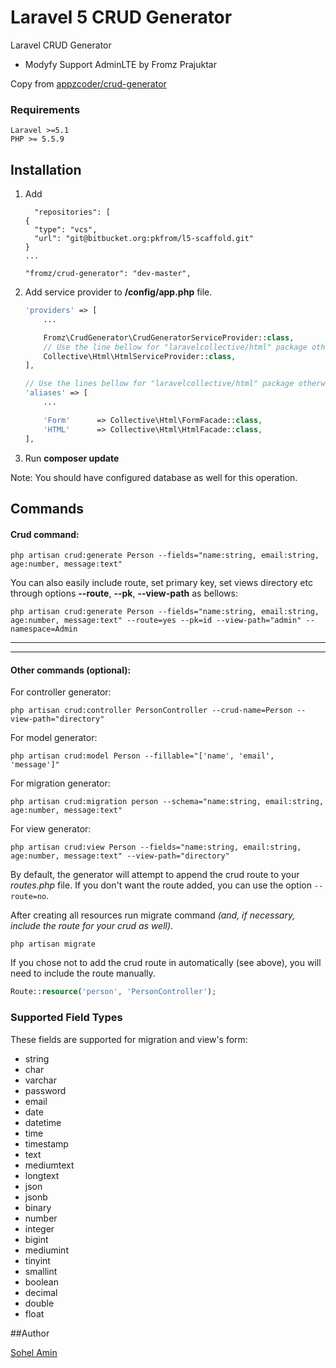 # Laravel 5 CRUD Generator 
Laravel CRUD Generator 

- Modyfy Support AdminLTE by Fromz Prajuktar 

Copy from [appzcoder/crud-generator](https://github.com/appzcoder/crud-generator)

### Requirements
    Laravel >=5.1
    PHP >= 5.5.9

## Installation

1. Add

    ```
      "repositories": [
    {
      "type": "vcs",
      "url": "git@bitbucket.org:pkfrom/l5-scaffold.git"
    }
    ...
    ```

    ```
    "fromz/crud-generator": "dev-master",
    ```

2. Add service provider to **/config/app.php** file.
    ```php
    'providers' => [
        ...

        Fromz\CrudGenerator\CrudGeneratorServiceProvider::class,
        // Use the line bellow for "laravelcollective/html" package otherwise remove it.
        Collective\Html\HtmlServiceProvider::class,
    ],

    // Use the lines bellow for "laravelcollective/html" package otherwise remove it.
    'aliases' => [
        ...

        'Form'      => Collective\Html\FormFacade::class,
        'HTML'      => Collective\Html\HtmlFacade::class,
    ],
    ```
3. Run **composer update**

Note: You should have configured database as well for this operation.

## Commands

#### Crud command:

```
php artisan crud:generate Person --fields="name:string, email:string, age:number, message:text"
```

You can also easily include route, set primary key, set views directory etc through options **--route**, **--pk**, **--view-path** as bellows:

```
php artisan crud:generate Person --fields="name:string, email:string, age:number, message:text" --route=yes --pk=id --view-path="admin" --namespace=Admin
```

-----------
-----------


#### Other commands (optional):

For controller generator:

```
php artisan crud:controller PersonController --crud-name=Person --view-path="directory"
```

For model generator:

```
php artisan crud:model Person --fillable="['name', 'email', 'message']"
```

For migration generator:

```
php artisan crud:migration person --schema="name:string, email:string, age:number, message:text"
```

For view generator:

```
php artisan crud:view Person --fields="name:string, email:string, age:number, message:text" --view-path="directory"
```

By default, the generator will attempt to append the crud route to your *routes.php* file. If you don't want the route added, you can use the option ```--route=no```.

After creating all resources run migrate command *(and, if necessary, include the route for your crud as well)*.

```
php artisan migrate
```

If you chose not to add the crud route in automatically (see above), you will need to include the route manually.
```php
Route::resource('person', 'PersonController');
```

### Supported Field Types

These fields are supported for migration and view's form:

* string
* char
* varchar
* password
* email
* date
* datetime
* time
* timestamp
* text
* mediumtext
* longtext
* json
* jsonb
* binary
* number
* integer
* bigint
* mediumint
* tinyint
* smallint
* boolean
* decimal
* double
* float

##Author

[Sohel Amin](http://www.sohelamin.com)
